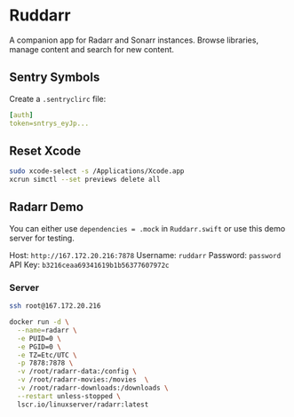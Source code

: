 # Ruddarr

A companion app for Radarr and Sonarr instances. Browse libraries, manage content and search for new content.

## Sentry Symbols

Create a `.sentryclirc` file:

```yml
[auth]
token=sntrys_eyJp...
```

## Reset Xcode 

```bash
sudo xcode-select -s /Applications/Xcode.app
xcrun simctl --set previews delete all
```

## Radarr Demo

You can either use `dependencies = .mock` in `Ruddarr.swift` or use this demo server for testing.

Host: `http://167.172.20.216:7878`
Username: `ruddarr`
Password: `password`
API Key: `b3216ceaa69341619b1b56377607972c`

### Server

```bash
ssh root@167.172.20.216

docker run -d \
  --name=radarr \
  -e PUID=0 \
  -e PGID=0 \
  -e TZ=Etc/UTC \
  -p 7878:7878 \
  -v /root/radarr-data:/config \
  -v /root/radarr-movies:/movies  \
  -v /root/radarr-downloads:/downloads \
  --restart unless-stopped \
  lscr.io/linuxserver/radarr:latest
```
